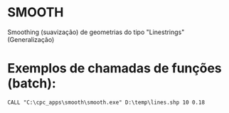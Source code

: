 # SMOOTH
Smoothing (suavização) de geometrias do tipo "Linestrings" (Generalização)

# Exemplos de chamadas de funções (batch):
```batch
CALL "C:\cpc_apps\smooth\smooth.exe" D:\temp\lines.shp 10 0.18	
```
